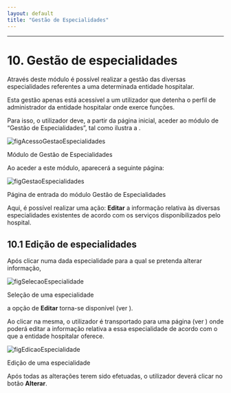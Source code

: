 ```yaml
---
layout: default
title: "Gestão de Especialidades"
---
```



---

# 10. Gestão de especialidades

Através deste módulo é possível realizar a gestão das diversas especialidades referentes a uma determinada entidade hospitalar.

Esta gestão apenas está acessível a um utilizador que detenha o perfil de administrador da entidade hospitalar onde exerce funções.

Para isso, o utilizador deve, a partir da página inicial, aceder ao módulo de “Gestão de Especialidades”, tal como ilustra a [](#figAcessoGestaoEspecialidades).

![figAcessoGestaoEspecialidades](img/pages/10_1.jpg)

<p class="caption" id="figAcessoGestaoEspecialidades">Módulo de Gestão de Especialidades</p>

Ao aceder a este módulo, aparecerá a seguinte página:

![figGestaoEspecialidades](img/pages/10_2.jpg)

<p class="caption" id="figGestaoEspecialidades">Página de entrada do módulo Gestão de Especialidades</p>

Aqui, é possível realizar uma ação: **Editar** a informação relativa às diversas especialidades existentes de acordo com os serviços disponibilizados pelo hospital.


## 10.1 Edição de especialidades

Após clicar numa dada especialidade para a qual se pretenda alterar informação,

![figSelecaoEspecialidade](img/pages/10_1_1.jpg)

<p class="caption" id="figSeleccaoEspecialidade">Seleção de uma especialidade</p>

a opção de **Editar** torna-se disponível (ver [](#figSelecaoEspecialidade)).

Ao clicar na mesma, o utilizador é transportado para uma página (ver [](#figEdicaoEspecialidade)) onde poderá editar a informação relativa a essa especialidade de acordo com o que a entidade hospitalar oferece.

![figEdicaoEspecialidade](img/pages/10_1_2.jpg)

<p class="caption" id="figSeleccaoEspecialidade">Edição de uma especialidade</p>

Após todas as alterações terem sido efetuadas, o utilizador deverá clicar no botão **Alterar**.

